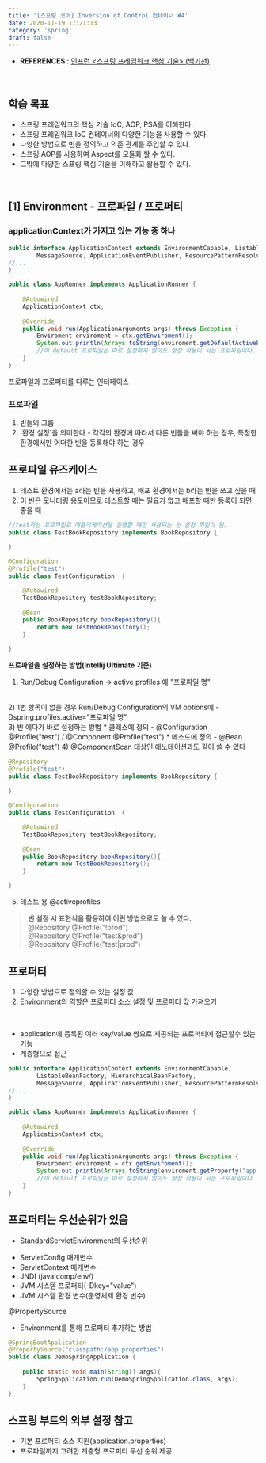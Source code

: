 ```yaml
---
title: '[스프링 코어] Inversion of Control 컨테이너 #4'
date: 2020-11-19 17:21:13
category: 'spring'
draft: false
---
```


- **REFERENCES** : [인프런 <스프링 프레임워크 핵심 기술> (백기선)](https://www.inflearn.com/course/spring-framework_core/)
<br>

## 학습 목표
* 스프링 프레임워크의 핵심 기술 IoC, AOP, PSA를 이해한다.
* 스프링 프레임워크 IoC 컨테이너의 다양한 기능을 사용할 수 있다.
* 다양한 방법으로 빈을 정의하고 의존 관계를 주입할 수 있다.
* 스프링 AOP를 사용하여 Aspect를 모듈화 할 수 있다.
* 그밖에 다양한 스프링 핵심 기술을 이해하고 활용할 수 있다.
<br>
    
## [1] Environment - 프로파일 / 프로퍼티

### applicationContext가 가지고 있는 기능 중 하나

```java
public interface ApplicationContext extends EnvironmentCapable, ListableBeanFactory, HierarchicalBeanFactory,
		MessageSource, ApplicationEventPublisher, ResourcePatternResolver {
//...
}

public class AppRunner implements ApplicationRunner {
    
    @Autowired
    ApplicationContext ctx;
    
    @Override
    public void run(ApplicationArguments args) throws Exception {
        Enviroment enviroment = ctx.getEnviroment();
        System.out.println(Arrays.toString(enviroment.getDefaultActiveProfiles())); 
        //이 default 프로파일은 따로 설정하지 않아도 항상 적용이 되는 프로파일이다. 지금까지 우리가 만들고 등록했던 빈들도 전부 이 환경설정에 속한다.
    }
}
```
프로파일과 프로퍼티를 다루는 인터페이스

### 프로파일
1) 빈들의 그룹
2) '환경 설정'을 의미한다 - 각각의 환경에 따라서 다른 빈들을 써야 하는 경우, 특정한 환경에서만 어떠한 빈을 등록해야 하는 경우

## 프로파일 유즈케이스
1) 테스트 환경에서는 a라는 빈을 사용하고, 배포 환경에서는 b라는 빈을 쓰고 싶을 때
2) 이 빈은 모니터링 용도이므로 테스트할 때는 필요가 없고 배포할 때만 등록이 되면 좋을 때

```java
//test라는 프로파일로 애플리케이션을 실행할 때만 사용되는 빈 설정 파일이 됨.
public class TestBookRepository implements BookRepository {
    
}

@Configuration
@Profile("test")
public class TestConfiguration  {

    @Autowired
    TestBookRepository testBookRepository;
    
    @Bean
    public BookRepository bookRepository(){
        return new TestBookRepository();    
    }

}
```

**프로파일을 설정하는 방법(Intellij Ultimate 기준)**
<br>
1) Run/Debug Configuration -> active profiles 에 "프로파일 명"
<br>
2) 1번 항목이 없을 경우 Run/Debug Configuration의 VM options에 -Dspring.profiles.active="프로파일 명" 
<br>
3) 빈 에다가 바로 설정하는 방법
    * 클래스에 정의 
        - @Configuration @Profile("test") / @Component @Profile("test")
    * 메소드에 정의
        - @Bean @Profile("test")
4) @ComponentScan 대상인 애노테이션과도 같이 쓸 수 있다

```java
@Repository
@Profile("test")
public class TestBookRepository implements BookRepository {
    
}

@Configuration
public class TestConfiguration  {

    @Autowired
    TestBookRepository testBookRepository;
    
    @Bean
    public BookRepository bookRepository(){
        return new TestBookRepository();    
    }

}
```

5) 테스트 용 @activeprofiles

> **빈 설정 시 표현식을 활용하여 이런 방법으로도 쓸 수 있다.**<br>
> @Repository @Profile("!prod") <br>
> @Repository @Profile("test&prod") <br>
> @Repository @Profile("test|prod") <br>

## 프로퍼티
1) 다양한 방법으로 정의할 수 있는 설정 값
2) Environment의 역할은 프로퍼티 소스 설정 및 프로퍼티 값 가져오기
<br>

* application에 등록된 여러 key/value 쌍으로 제공되는 프로퍼티에 접근할수 있는 기능
* 계층형으로 접근

```java
public interface ApplicationContext extends EnvironmentCapable, 
        ListableBeanFactory, HierarchicalBeanFactory,
		MessageSource, ApplicationEventPublisher, ResourcePatternResolver {
//...
}

public class AppRunner implements ApplicationRunner {
    
    @Autowired
    ApplicationContext ctx;
    
    @Override
    public void run(ApplicationArguments args) throws Exception {
        Enviroment enviroment = ctx.getEnviroment();
        System.out.println(Arrays.toString(enviroment.getProperty("app.name"))); 
        //이 default 프로파일은 따로 설정하지 않아도 항상 적용이 되는 프로파일이다. 지금까지 우리가 만들고 등록했던 빈들도 전부 이 환경설정에 속한다.
    }
}
```


## 프로퍼티는 우선순위가 있음

* StandardServletEnvironment의 우선순위
 - ServletConfig 매개변수
 - ServletContext 매개변수
 - JNDI (java:comp/env/)
 - JVM 시스템 프로퍼티(-Dkey="value")
 - JVM 시스템 환경 변수(운영체제 환경 변수)

@PropertySource
 - Environment를 통해 프로퍼티 추가하는 방법
 
```java
@SpringBootApplication
@PropertySource("classpath:/app.properties")
public class DemoSpringApplication {
    
    public static void main(String[] args){
        SpringSpplication.run(DemoSpringSpplication.class, args);
    }
}
```
 
## 스프링 부트의 외부 설정 참고
* 기본 프로퍼티 소스 지원(application.properties)
* 프로파일까지 고려한 계층형 프로퍼티 우선 순위 제공















